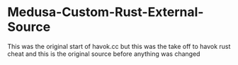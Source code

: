 # Medusa-Custom-Rust-External-Source
This was the original start of havok.cc but this was the take off to havok rust cheat and this is the original source before anything was changed



